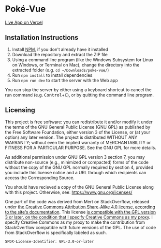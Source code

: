 # Poké-Vue
[Live App on Vercel](https://poke-vue-gold.vercel.app)

## Installation Instructions
1. Install [NPM](https://nodejs.org/en/download), if you don't already have it installed
2. Download the repository and extract the ZIP file
3. Using a command line program (like the Windows Subsystem for Linux on Windows, or Terminal on Mac), change the directory into the extracted folder (e.g. `cd ~/Downloads/poke-vue/`)
4. Run `npm install` to install dependencies
5. Run `npm run dev` to start the server with the Web app

You can stop the server by either using a keyboard shortcut to cancel the run command (e.g. <kbd>Control</kbd>+<kbd>C</kbd>), or by quitting the command line program.

## Licensing
This project is free software: you can redistribute it and/or modify it under the terms of the GNU General Public License (GNU GPL) as published by the Free Software Foundation, either version 3 of the License, or (at your option) any later version. The project is distributed WITHOUT ANY WARRANTY; without even the implied warranty of MERCHANTABILITY or FITNESS FOR A PARTICULAR PURPOSE. See the GNU GPL for more details.

As additional permission under GNU GPL version 3 section 7, you may distribute non-source (e.g., minimized or compacted) forms of the code without the copy of the GNU GPL normally required by section 4, provided you include this license notice and a URL through which recipients can access the Corresponding Source.

You should have recieved a copy of the GNU General Public License along with this project. Otherwise, see: https://www.gnu.org/licenses/

One part of the code was derived from Mert on StackOverflow, released under [the Creative Commons Attribution Share-Alike 4.0 license](https://creativecommons.org/licenses/by-sa/4.0/), [according to the site's documentation](https://stackoverflow.com/help/licensing). This license [is compatible with the GPL version 3 or later, on the condition that I specify Creative Commons as my proxy](https://www.gnu.org/licenses/license-list.html#ccbysa). I specify Creative Commons as my proxy to make the contribution from StackOverflow compatible with future versions of the GPL. The use of code from StackOverflow is specifically labeled as such.

`SPDX-License-Identifier: GPL-3.0-or-later`